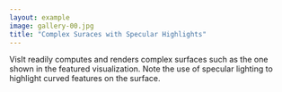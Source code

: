 ```yaml
---
layout: example
image: gallery-00.jpg
title: "Complex Suraces with Specular Highlights"
---
```


VisIt readily computes and renders complex surfaces such as the one shown
in the featured visualization. Note the use of specular lighting to highlight
curved features on the surface.
